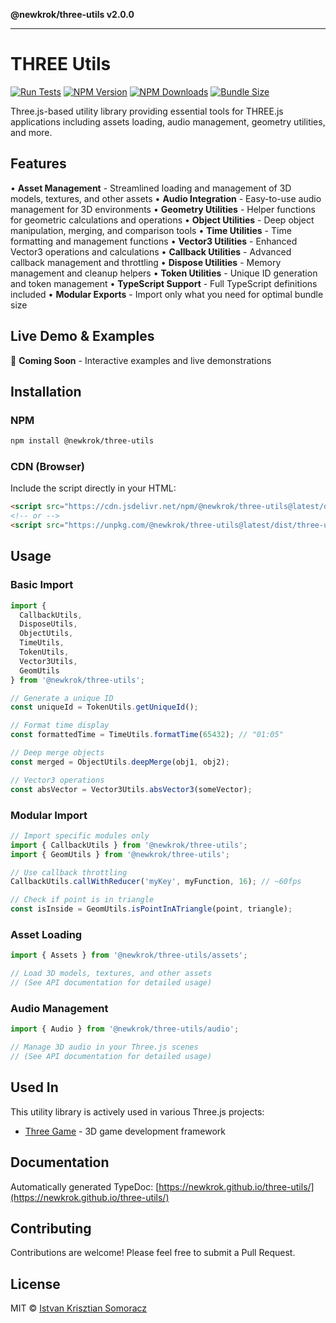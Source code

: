 **@newkrok/three-utils v2.0.0**

***

# THREE Utils

[![Run Tests](https://github.com/NewKrok/three-utils/actions/workflows/test.yml/badge.svg)](https://github.com/NewKrok/three-utils/actions/workflows/test.yml)
[![NPM Version](https://img.shields.io/npm/v/@newkrok/three-utils)](https://www.npmjs.com/package/@newkrok/three-utils)
[![NPM Downloads](https://img.shields.io/npm/dm/@newkrok/three-utils)](https://www.npmjs.com/package/@newkrok/three-utils)
[![Bundle Size](https://img.shields.io/bundlephobia/minzip/@newkrok/three-utils)](https://bundlephobia.com/package/@newkrok/three-utils)

Three.js-based utility library providing essential tools for THREE.js applications including assets loading, audio management, geometry utilities, and more.

## Features

• **Asset Management** - Streamlined loading and management of 3D models, textures, and other assets
• **Audio Integration** - Easy-to-use audio management for 3D environments
• **Geometry Utilities** - Helper functions for geometric calculations and operations
• **Object Utilities** - Deep object manipulation, merging, and comparison tools
• **Time Utilities** - Time formatting and management functions
• **Vector3 Utilities** - Enhanced Vector3 operations and calculations
• **Callback Utilities** - Advanced callback management and throttling
• **Dispose Utilities** - Memory management and cleanup helpers
• **Token Utilities** - Unique ID generation and token management
• **TypeScript Support** - Full TypeScript definitions included
• **Modular Exports** - Import only what you need for optimal bundle size

## Live Demo & Examples

🚀 **Coming Soon** - Interactive examples and live demonstrations

## Installation

### NPM

```bash
npm install @newkrok/three-utils
```

### CDN (Browser)

Include the script directly in your HTML:

```html
<script src="https://cdn.jsdelivr.net/npm/@newkrok/three-utils@latest/dist/three-utils.min.js"></script>
<!-- or -->
<script src="https://unpkg.com/@newkrok/three-utils@latest/dist/three-utils.min.js"></script>
```

## Usage

### Basic Import

```typescript
import { 
  CallbackUtils, 
  DisposeUtils, 
  ObjectUtils, 
  TimeUtils, 
  TokenUtils, 
  Vector3Utils, 
  GeomUtils 
} from '@newkrok/three-utils';

// Generate a unique ID
const uniqueId = TokenUtils.getUniqueId();

// Format time display
const formattedTime = TimeUtils.formatTime(65432); // "01:05"

// Deep merge objects
const merged = ObjectUtils.deepMerge(obj1, obj2);

// Vector3 operations
const absVector = Vector3Utils.absVector3(someVector);
```

### Modular Import

```typescript
// Import specific modules only
import { CallbackUtils } from '@newkrok/three-utils';
import { GeomUtils } from '@newkrok/three-utils';

// Use callback throttling
CallbackUtils.callWithReducer('myKey', myFunction, 16); // ~60fps

// Check if point is in triangle
const isInside = GeomUtils.isPointInATriangle(point, triangle);
```

### Asset Loading

```typescript
import { Assets } from '@newkrok/three-utils/assets';

// Load 3D models, textures, and other assets
// (See API documentation for detailed usage)
```

### Audio Management

```typescript
import { Audio } from '@newkrok/three-utils/audio';

// Manage 3D audio in your Three.js scenes
// (See API documentation for detailed usage)
```

## Used In

This utility library is actively used in various Three.js projects:
- [Three Game](https://github.com/NewKrok/three-game) - 3D game development framework

## Documentation

Automatically generated TypeDoc: [https://newkrok.github.io/three-utils/](https://newkrok.github.io/three-utils/)

## Contributing

Contributions are welcome! Please feel free to submit a Pull Request.

## License

MIT © [Istvan Krisztian Somoracz](https://github.com/NewKrok)
